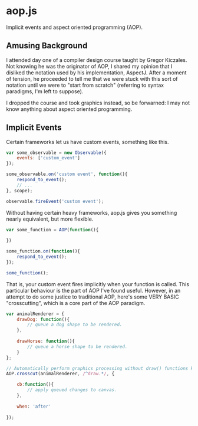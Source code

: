 aop.js
======

Implicit events and aspect oriented programming (AOP).

Amusing Background
------------------

I attended day one of a compiler design course taught by Gregor Kiczales. Not knowing he was the originator of AOP,
I shared my opinion that I disliked the notation used by his implementation, AspectJ. After a moment of tension, he proceeded to tell me
that we were stuck with this sort of notation until we were to "start from scratch" (referring to syntax paradigms, I'm left to suppose).

I dropped the course and took graphics instead, so be forwarned: I may not know anything about aspect oriented programming.

Implicit Events
---------------

Certain frameworks let us have custom events, something like this.

```javascript
var some_observable = new Observable({
    events: ['custom_event']
});

some_observable.on('custom event', function(){
    respond_to_event();
    // ...
}, scope);

observable.fireEvent('custom event');
```

Without having certain heavy frameworks, aop.js gives you something nearly equivalent, but more flexible.

```javascript
var some_function = AOP(function(){
    
})

some_function.on(function(){
    respond_to_event();
});

some_function();
```

That is, your custom event fires implicitly when your function is called. This particular behaviour is the part of AOP I've found useful.
However, in an attempt to do some justice to traditional AOP, here's some VERY BASIC "crosscutting", which is a core part of the AOP paradigm.

```javascript
var animalRenderer = {
    drawDog: function(){
        // queue a dog shape to be rendered.
    },
    
    drawHorse: function(){
        // queue a horse shape to be rendered.
    }
};

// Automatically perform graphics processing without draw() functions knowing about it.
AOP.crosscut(animalRenderer, /^draw.*/, {

    cb:function(){
        // apply queued changes to canvas.
    },
    
    when: 'after'
    
});
```
